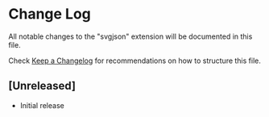 # Change Log

All notable changes to the "svgjson" extension will be documented in this file.

Check [Keep a Changelog](http://keepachangelog.com/) for recommendations on how to structure this file.

## [Unreleased]

- Initial release